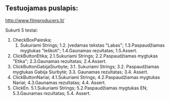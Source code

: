 ## Testuojamas puslapis:
http://www.filmproducers.lt/

Sukurti 5 testai:

1. CheckBoxPaieska;
   1. Sukuriami Strings;
   1.2. Įvedamas tekstas "Labas";
   1.3.Paspaudžiamas mygtukas "Ieškoti";
   1.4.Gaunamas rezultatas;
   1.5.Assert.
2. ClickButtonEtika;
    2.1.Sukuriami Strings;
    2.2.Paspaudžiamas mygtukas "Etika";
    2.3.Gaunamas rezultatas;
    2.4.Assert.
3. ClickButtonGabijaSiurbyte;
    3.1. Sukuriami Strings;
    3.2. Paspaudžiamas mygtukas Gabija Siurbytė;
    3.3. Gaunamas rezultatas;
    3.4. Assert.
4. ClickButtonNariai;
    4.1.Sukuriami Strings;
    4.2.Paspaudžiamas mygtukas Nariai;
    4.3.Gaunamas rezultatas;
    4.4. Assert.
5. ClickEn.
    5.1.Sukuriami Strings;
    5.2.Paspaudžiamas mygtukas EN;
    5.3.Gaunamas rezultatas;
    5.4. Assert.
